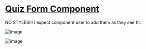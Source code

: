 # [Quiz Form Component](https://github.com/UniBreakfast/quiz-form-component)

NO STYLES!!! I expect component user to add them as they see fit.

![image](https://user-images.githubusercontent.com/19654456/221830662-f3835590-55da-4a7f-8078-314b2ff5aab7.png)

![image](https://user-images.githubusercontent.com/19654456/221835978-34eed654-ed71-4e09-8682-e69c4251d8c5.png)
